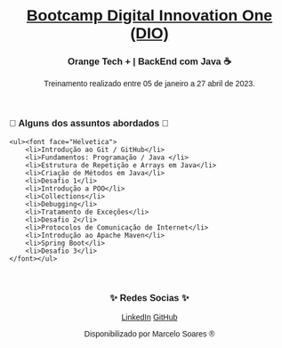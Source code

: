 <h1 align="center"><a href="https://www.dio.me/"><font face="Helvetica"> Bootcamp Digital Innovation One (DIO) </font></a></h1>

<h3 align="center"><font face="Helvetica"> Orange Tech + | BackEnd com Java ☕</font></h3>

<!--
<p> </p>
<h3 align="center"><font face="Helvetica"> Resumo: </font></h3>
-->

<p align="center"><font face="Helvetica"> Treinamento realizado entre 05 de janeiro a 27 abril de 2023. </font></p>
<p> </p>
<h3> <font face="Helvetica"> 📖 Alguns dos assuntos abordados 📖</font></h3>

	<ul><font face="Helvetica"> 
		<li>Introdução ao Git / GitHub</li>
		<li>Fundamentos: Programação / Java </li>
		<li>Estrutura de Repetição e Arrays em Java</li>
		<li>Criação de Métodos em Java</li>
		<li>Desafio 1</li>
		<li>Introdução a POO</li>
		<li>Collections</li>
		<li>Debugging</li>
		<li>Tratamento de Exceções</li>
		<li>Desafio 2</li>
		<li>Protocolos de Comunicação de Internet</li>
		<li>Introdução ao Apache Maven</li>
		<li>Spring Boot</li>
		<li>Desafio 3</li>
	</font></ul>

<p> </p>
<h3 align="center"><font face="Helvetica"> ✨ ️Redes Socias ✨</font></h3>
<p align="center"> 
<a href="https://www.linkedin.com/in/marcelodsoares/"><font face="Helvetica">LinkedIn</font></a>
<a href="https://github.com/Mdsoare/"><font face="Helvetica">GitHub</font></a>
</p>

<p align="center"><font face="Helvetica"> Disponibilizado por Marcelo Soares ® </font></p>